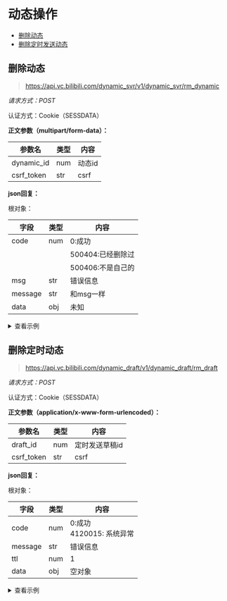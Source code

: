  

# 动态操作

- [删除动态](#删除动态)
- [删除定时发送动态](#删除草稿)

## 删除动态

> https://api.vc.bilibili.com/dynamic_svr/v1/dynamic_svr/rm_dynamic

*请求方式：POST*

认证方式：Cookie（SESSDATA）

**正文参数（multipart/form-data）：**

| 参数名     | 类型 | 内容   |
| ---------- | ---- | ------ |
| dynamic_id | num  | 动态id |
| csrf_token | str  | csrf   |

**json回复：**

根对象：

| 字段    | 类型 | 内容              |
| ------- | ---- | ----------------- |
| code    | num  | 0:成功            |
|         |      | 500404:已经删除过 |
|         |      | 500406:不是自己的 |
| msg     | str  | 错误信息          |
| message | str  | 和msg一样         |
| data    | obj  | 未知              |

<details>
<summary>查看示例</summary>


```bash
curl 'https://api.vc.bilibili.com/dynamic_svr/v1/dynamic_svr/rm_dynamic' \
    -X POST \
    -H 'User-Agent: Mozilla/5.0 (Windows NT 10.0; Win64; x64; rv:93.0) Gecko/20100101 Firefox/93.0' \
    -H 'Referer: https://t.bilibili.com/' \
    -H 'Cookie: SESSDATA=********; bili_jct=de2731532b4ab96bc8536da948932668;' \
    --data-raw 'dynamic_id=588320531406678918&csrf_token=de2731532b4ab96bc8536da948932668&csrf=de2731532b4ab96bc8536da948932668'
```

```json
{
    "code":0,
    "msg":"",
    "message":"",
    "data": {
        "_gt_":0
    }
}
```

</details>

## 删除定时动态

> https://api.vc.bilibili.com/dynamic_draft/v1/dynamic_draft/rm_draft

*请求方式：POST*

认证方式：Cookie（SESSDATA）

**正文参数（application/x-www-form-urlencoded）：**

| 参数名     | 类型 | 内容           |
| ---------- | ---- | -------------- |
| draft_id   | num  | 定时发送草稿id |
| csrf_token | str  | csrf           |

**json回复：**

根对象：

| 字段    | 类型 | 内容                         |
| ------- | ---- | ---------------------------- |
| code    | num  | 0:成功<br/>4120015: 系统异常 |
| message | str  | 错误信息                     |
| ttl     | num  | 1                            |
| data    | obj  | 空对象                       |

<details>
<summary>查看示例</summary>


```bash
curl -X POST 'https://api.vc.bilibili.com/dynamic_draft/v1/dynamic_draft/rm_draft' \
--data-urlencode 'draft_id=755409289278914611' \
--data-urlencode 'csrf=xxxx'
-b 'SESSDATA=xxxx;' \
```

```json
{
    "code": 0, 
 	"message": "0", 
	"ttl": 1, 
 	"data": {}
}
```

</details>

